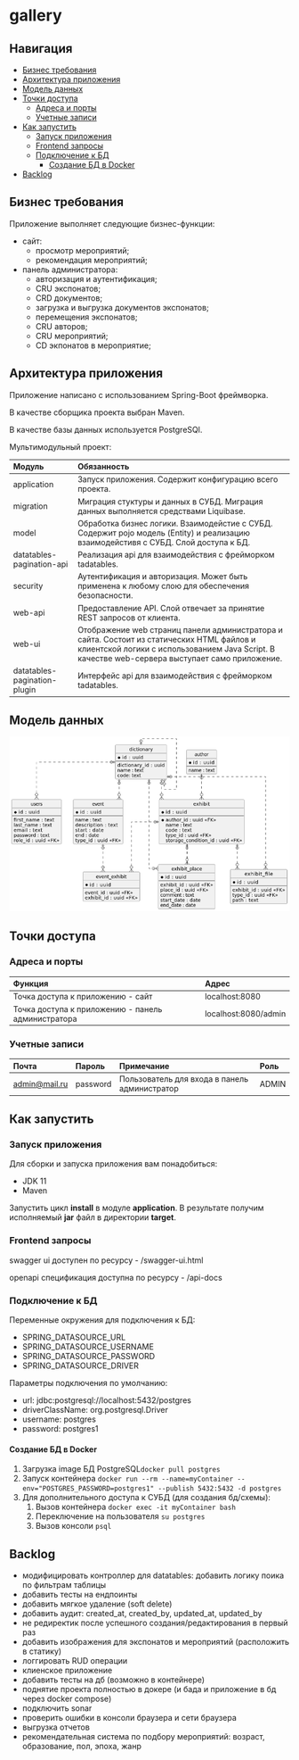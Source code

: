 # gallery

## Навигация

- [Бизнес требования](#Бизнес-требования)
- [Архитектура приложения](#Архитектура-приложения)
- [Модель данных](#Модель-данных)
- [Точки доступа](#Точки-доступа)
  - [Адреса и порты](#Адреса-и-порты)
  - [Учетные записи](#Учетные-записи)
- [Как запустить](#Как-запустить)
  - [Запуск приложения](#Запуск-приложения)
  - [Frontend запросы](#Frontend-запросы)
  - [Подключение к БД](#Подключение-к-БД)
    - [Создание БД в Docker](#Создание-БД-в-Docker)
- [Backlog](#Backlog)


## Бизнес требования
Приложение выполняет следующие бизнес-функции:
- сайт:
  - просмотр мероприятий;
  - рекомендация мероприятий;
- панель администратора:
  - авторизация и аутентификация;
  - CRU экспонатов;
  - CRD документов;
  - загрузка и выгрузка документов экспонатов;
  - перемещения экспонатов;
  - CRU авторов;
  - СRU мероприятий;
  - CD экпонатов в мероприятие;

## Архитектура приложения

Приложение написано с использованием Spring-Boot фреймворка.

В качестве сборщика проекта выбран Maven.

В качестве базы данных используется PostgreSQl.

Мультимодульный проект:

| Модуль                       | Обязанность                                                                                                                                                                                   |                  
|:-----------------------------|:----------------------------------------------------------------------------------------------------------------------------------------------------------------------------------------------|
| application                  | Запуск приложения. Содержит конфигурацию всего проекта.                                                                                                                                       |
| migration                    | Миграция стуктуры и данных в СУБД. Миграция данных выполняется средствами Liquibase.                                                                                                          |
| model                        | Обработка бизнес логики. Взаимодейстие с СУБД. Содержит pojo модель (Entity) и реализацию взаимодейстивя с СУБД. Слой доступа к БД.                                                           |
| datatables-pagination-api    | Реализация api для взаимодействия с фрейморком tadatables.                                                                                                                                    |
| security                     | Аутентификация и авторизация. Может быть применена к любому слою для обеспечения безопасности.                                                                                                |
| web-api                      | Предоставление API. Слой отвечает за принятие REST запросов от клиента.                                                                                                                       |
| web-ui                       | Отображение web страниц панели администратора и сайта. Состоит из статических HTML файлов и клиентской логики с использованием Java Script. В качестве web-сервера выступает само приложение. |
| datatables-pagination-plugin | Интерфейс api для взаимодействия с фрейморком tadatables.                                                                                                                                     |

## Модель данных
![image](docs/erd.png)

## Точки доступа

### Адреса и порты
| Функция                                            | Адрес                |                  
|:---------------------------------------------------|:---------------------|
| Точка доступа к приложению - сайт                  | localhost:8080       |
| Точка доступа к приложению - панель администратора | localhost:8080/admin |

### Учетные записи

| Почта             | Пароль   | Примечание                                    | Роль  |                  
|:------------------|:---------|:----------------------------------------------|:------|
| admin@mail.ru     | password | Пользователь для входа в панель администратор | ADMIN |

## Как запустить

### Запуск приложения

Для сборки и запуска приложения вам понадобиться:
- JDK 11
- Maven

Запустить цикл **install** в модуле **application**.
В результате получим исполняемый **jar** файл в директории **target**.

### Frontend запросы

swagger ui доступен по ресурсу - /swagger-ui.html

openapi спецификация доступна по ресурсу - /api-docs

### Подключение к БД

Переменные окружения для подключения к БД:
- SPRING_DATASOURCE_URL
- SPRING_DATASOURCE_USERNAME
- SPRING_DATASOURCE_PASSWORD
- SPRING_DATASOURCE_DRIVER

Параметры подключения по умолчанию:
- url: jdbc:postgresql://localhost:5432/postgres
- driverClassName: org.postgresql.Driver
- username: postgres
- password: postgres1

#### Создание БД в Docker
1. Загрузка image БД PostgreSQL`docker pull postgres`
2. Запуск контейнера `docker run --rm --name=myContainer --env="POSTGRES_PASSWORD=postgres1" --publish 5432:5432 -d postgres`
3. Для дополнительного доступа к СУБД (для создания бд/схемы):
   1. Вызов контейнера `docker exec -it myContainer bash`
   2. Переключение на пользователя `su postgres`
   3. Вызов консоли `psql`

## Backlog
- модифицировать контроллер для datatables: добавить логику поика по фильтрам таблицы
- добавить тесты на ендпоинты
- добавить мягкое удаление (soft delete)
- добавить аудит: created_at, created_by, updated_at, updated_by
- не редиректик после успешного создания/редактирования в первый раз
- добавить изображения для экспонатов и мероприятий (расположить в статику)
- логгировать RUD операции
- клиенское приложение
- добавить тесты на дб (возможно в контейнере)
- поднятие проекта полностью в докере (и бада и приложение в бд через docker compose)
- подключить sonar
- проверить ошибки в консоли браузера и сети браузера
- выгрузка отчетов
- рекомендательная система по подбору мероприятий: возраст, образование, пол, эпоха, жанр